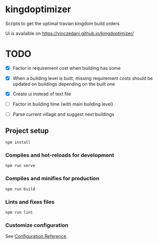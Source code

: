 # kingdoptimizer
Scripts to get the optimal travian kingdom build orders

Ui is available on https://vinczedani.github.io/kingdoptimizer/

# TODO
- [x] Factor in requirement cost when building has some
- [x] When a building level is built, missing requirement costs should be updated on buildings depending on the built one
- [x] Create ui instead of text file
- [ ] Factor in building time (with main building level)
- [ ] Parse current village and suggest next buildings


## Project setup
```
npm install
```

### Compiles and hot-reloads for development
```
npm run serve
```

### Compiles and minifies for production
```
npm run build
```

### Lints and fixes files
```
npm run lint
```

### Customize configuration
See [Configuration Reference](https://cli.vuejs.org/config/).
